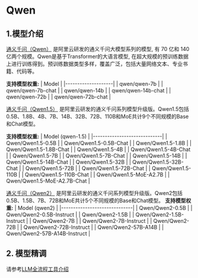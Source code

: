# Qwen

## 1.模型介绍

[通义千问（Qwen）](https://arxiv.org/abs/2205.01068) 是阿里云研发的通义千问大模型系列的模型, 有 70 亿和 140 亿两个规模。Qwen是基于Transformer的大语言模型, 在超大规模的预训练数据上进行训练得到。预训练数据类型多样，覆盖广泛，包括大量网络文本、专业书籍、代码等。

**支持模型权重:**
| Model              |
|--------------------|
| qwen/qwen-7b       |
| qwen/qwen-7b-chat  |
| qwen/qwen-14b      |
| qwen/qwen-14b-chat |
| qwen/qwen-72b      |
| qwen/qwen-72b-chat |



[通义千问（Qwen1.5）](https://qwenlm.github.io/blog/qwen1.5/) 是阿里云研发的通义千问系列模型升级版。Qwen1.5包括0.5B、1.8B、4B、7B、14B、32B、72B、110B和MoE共计9个不同规模的Base和Chat模型。

**支持模型权重:**
| Model (qwen-1.5)            |
|-----------------------------|
| Qwen/Qwen1.5-0.5B           |
| Qwen/Qwen1.5-0.5B-Chat      |
| Qwen/Qwen1.5-1.8B           |
| Qwen/Qwen1.5-1.8B-Chat      |
| Qwen/Qwen1.5-4B             |
| Qwen/Qwen1.5-4B-Chat        |
| Qwen/Qwen1.5-7B             |
| Qwen/Qwen1.5-7B-Chat        |
| Qwen/Qwen1.5-14B            |
| Qwen/Qwen1.5-14B-Chat       |
| Qwen/Qwen1.5-32B            |
| Qwen/Qwen1.5-32B-Chat       |
| Qwen/Qwen1.5-72B            |
| Qwen/Qwen1.5-72B-Chat       |
| Qwen/Qwen1.5-110B           |
| Qwen/Qwen1.5-110B-Chat      |
| Qwen/Qwen1.5-MoE-A2.7B      |
| Qwen/Qwen1.5-MoE-A2.7B-Chat |


[通义千问（Qwen2）](https://qwenlm.github.io/blog/qwen2/) 是阿里云研发的通义千问系列模型升级版。Qwen2包括0.5B、1.5B、7B、72B和MoE共计5个不同规模的Base和Chat模型。
**支持模型权重:**
| Model (qwen2)                |
|------------------------------|
| Qwen/Qwen2-0.5B              |
| Qwen/Qwen2-0.5B-Instruct     |
| Qwen/Qwen2-1.5B              |
| Qwen/Qwen2-1.5B-Instruct     |
| Qwen/Qwen2-7B                |
| Qwen/Qwen2-7B-Instruct       |
| Qwen/Qwen2-72B               |
| Qwen/Qwen2-72B-Instruct      |
| Qwen/Qwen2-57B-A14B          |
| Qwen/Qwen2-57B-A14B-Instruct |


## 2. 模型精调
请参考[LLM全流程工具介绍](../README.md)
